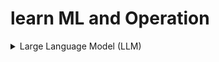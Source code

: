 # learn ML and Operation

<details>
    <summary> Large Language Model (LLM)</summary>


<details>
  <summary> What is a Large Language Model (LLM)</summary>

Large Language Models (LLMs) are advanced AI systems built on deep neural networks designed to process, understand and generate human-like text. By using massive datasets and billions of parameters, LLMs have transformed the way humans interact with technology. It learns patterns, grammar and context from text and can answer questions, write content, translate languages and many more. Mordern LLMs include ChatGPT (OpenAI), Google Gemini, Anthropic Claude, etc.
 
</details>

<details>
  <summary> Working of LLM</summary>

 
LLMs are primarily based on the Transformer architecture which enables them to learn long-range dependencies and contextual meaning in text. At a high level, they work through:
Working
Input Embeddings: Converting text into numerical vectors.
Positional Encoding: Adding sequence/order information.
Self-Attention: Understanding relationships between words in context.
Feed-Forward Layers: Capturing complex patterns.
Decoding: Generating responses step-by-step.
Multi-Head Attention: Parallel reasoning over multiple relationships.

</details>

<details>
  <summary> Architecture</summary>

The architecture of LLMs consist of multiple stacked layers that process text in parallel. Core components include:

Embedding Layer: Converts tokens i.e words/subwords into dense vectors.
Attention Mechanism: Learns context by focusing on relevant words.
Feed-Forward Layers: Capture non-linear patterns and relationships.
Normalization and Residual Connections: Improve training stability.
Output Layer: Generates predictions such as the next word or sentence.
</details>


## Popular LLMs
GPT-4 and GPT-4o (OpenAI): Advanced multimodal reasoning and dialogue capabilities.
Gemini 1.5 (Google DeepMind): Long-context reasoning, capable of handling 1M+ tokens.
Claude 3 (Anthropic): Safety-focused, strong at reasoning and summarization.
LLaMA 3 (Meta): Open-weight model, popular in research and startups.
Mistral 7B / Mixtral (Mistral AI): Efficient open-source alternatives for developers.
BERT and RoBERTa (Google/Facebook): Strong embedding models for NLP tasks.
mBERT and XLM-R: Early multilingual LLMs.
BLOOM: Large open-source multilingual model, collaboratively developed.

</details>
